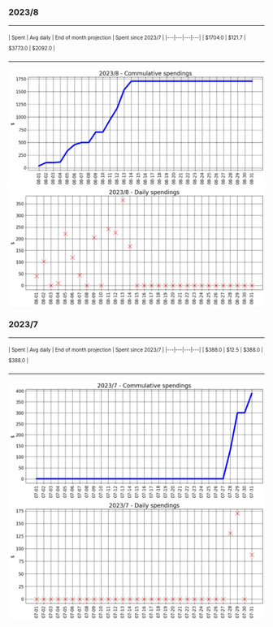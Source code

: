 

### 2023/8


__________________________________
<sub><sup>
| Spent | Avg daily | End of month projection | Spent since 2023/7 |
|---|---|---|---|
| $1704.0  |  $121.7  | $3773.0  |  $2092.0  |
</sub></sup>
__________________________________
![graph_8_sum](graph_8_sum.png)
![graph_8_vals](graph_8_vals.png)


### 2023/7


__________________________________
<sub><sup>
| Spent | Avg daily | End of month projection | Spent since 2023/7 |
|---|---|---|---|
| $388.0  |  $12.5  | $388.0  |  $388.0  |
</sub></sup>
__________________________________
![graph_7_sum](graph_7_sum.png)
![graph_7_vals](graph_7_vals.png)